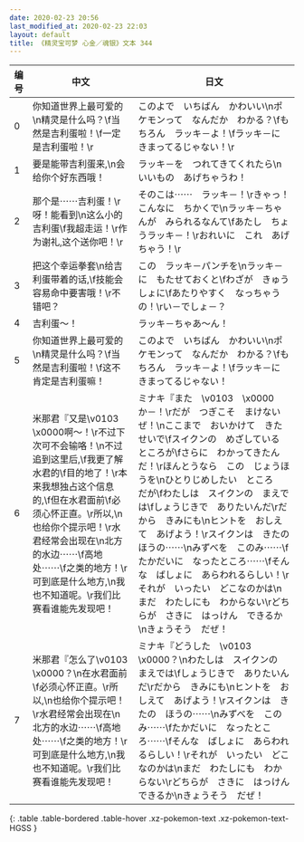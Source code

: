 ```yaml
---
date: 2020-02-23 20:56
last_modified_at: 2020-02-23 22:03
layout: default
title: 《精灵宝可梦 心金／魂银》文本 344
---
```

| 编号 | 中文 | 日文 |
| ---- | ---- | ---- |
| 0 | 你知道世界上最可爱的\n精灵是什么吗？\f当然是吉利蛋啦！\f一定是吉利蛋啦！\r | このよで　いちばん　かわいい\nポケモンって　なんだか　わかる？\fもちろん　ラッキ－よ！\fラッキ－に　きまってるじゃない！\r |
| 1 | 要是能带吉利蛋来,\n会给你个好东西哦！ | ラッキ－を　つれてきてくれたら\nいいもの　あげちゃうわ！ |
| 2 | 那个是⋯⋯吉利蛋！\r呀！能看到\n这么小的吉利蛋\f我超走运！\r作为谢礼,这个送你吧！\r | そのこは⋯⋯　ラッキ－！\rきゃっ！　こんなに　ちかくで\nラッキ－ちゃんが　みられるなんて\fあたし　ちょうラッキ－！\rおれいに　これ　あげちゃう！\r |
| 3 | 把这个幸运拳套\n给吉利蛋带着的话,\f技能会容易命中要害哦！\r不错吧？ | この　ラッキ－パンチを\nラッキ－に　もたせておくと\fわざが　きゅうしょに\fあたりやすく　なっちゃうの！\rい－でしょ－？ |
| 4 | 吉利蛋〜！ | ラッキ－ちゃあ〜ん！ |
| 5 | 你知道世界上最可爱的\n精灵是什么吗？\f当然是吉利蛋啦！\f这不肯定是吉利蛋嘛！ | このよで　いちばん　かわいい\nポケモンって　なんだか　わかる？\fもちろん　ラッキ－よ！\fラッキ－に　きまってるじゃない！ |
| 6 | 米那君『又是\v0103　\x0000啊～！\r不过下次可不会输咯！\n不过追到这里后,\f我更了解水君的\f目的地了！\r本来我想独占这个信息的,\f但在水君面前\f必须心怀正直。\r所以,\n也给你个提示吧！\r水君经常会出现在\n北方的水边⋯⋯\f高地处⋯⋯\f之类的地方！\r可到底是什么地方,\n我也不知道呢。\r我们比赛看谁能先发现吧！ | ミナキ『また　\v0103　\x0000　か－！\rだが　つぎこそ　まけないぜ！\nここまで　おいかけて　きたせいで\fスイクンの　めざしている　ところが\fさらに　わかってきたんだ！\rほんとうなら　この　じょうほうを\nひとりじめしたい　ところ　だが\fわたしは　スイクンの　まえでは\fしょうじきで　ありたいんだ\rだから　きみにも\nヒントを　おしえて　あげよう！\rスイクンは　きたの　ほうの⋯⋯\nみずべを　このみ⋯⋯\fたかだいに　なったところ⋯⋯\fそんな　ばしょに　あらわれるらしい！\rそれが　いったい　どこなのかは\nまだ　わたしにも　わからない\rどちらが　さきに　はっけん　できるか\nきょうそう　だぜ！ |
| 7 | 米那君『怎么了\v0103　\x0000？\n在水君面前\f必须心怀正直。\r所以,\n也给你个提示吧！\r水君经常会出现在\n北方的水边⋯⋯\f高地处⋯⋯\f之类的地方！\r可到底是什么地方,\n我也不知道呢。\r我们比赛看谁能先发现吧！ | ミナキ『どうした　\v0103　\x0000？\nわたしは　スイクンの　まえでは\fしょうじきで　ありたいんだ\rだから　きみにも\nヒントを　おしえて　あげよう！\rスイクンは　きたの　ほうの⋯⋯\nみずべを　このみ⋯⋯\fたかだいに　なったところ⋯⋯\fそんな　ばしょに　あらわれるらしい！\rそれが　いったい　どこなのかは\nまだ　わたしにも　わからない\rどちらが　さきに　はっけん　できるか\nきょうそう　だぜ！ |
{: .table .table-bordered .table-hover .xz-pokemon-text .xz-pokemon-text-HGSS }